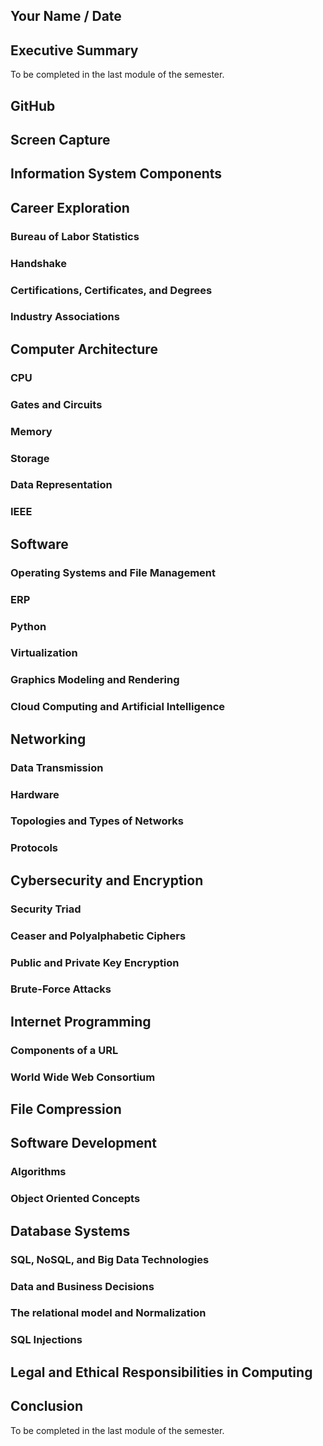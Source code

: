 ## Your Name / Date

## Executive Summary
To be completed in the last module of the semester.

## GitHub

## Screen Capture

## Information System Components

## Career Exploration
### Bureau of Labor Statistics
### Handshake
### Certifications, Certificates, and Degrees
### Industry Associations

## Computer Architecture
### CPU
### Gates and Circuits
### Memory
### Storage
### Data Representation
### IEEE

## Software
### Operating Systems and File Management
### ERP
### Python
### Virtualization
### Graphics Modeling and Rendering
### Cloud Computing and Artificial Intelligence

## Networking
### Data Transmission
### Hardware
### Topologies and Types of Networks
### Protocols

## Cybersecurity and Encryption
### Security Triad
### Ceaser and Polyalphabetic Ciphers
### Public and Private Key Encryption
### Brute-Force Attacks

## Internet Programming
### Components of a URL
### World Wide Web Consortium

## File Compression

## Software Development
### Algorithms
### Object Oriented Concepts

## Database Systems
### SQL, NoSQL, and Big Data Technologies
### Data and Business Decisions
### The relational model and Normalization
### SQL Injections

## Legal and Ethical Responsibilities in Computing
### 



## Conclusion
To be completed in the last module of the semester.

